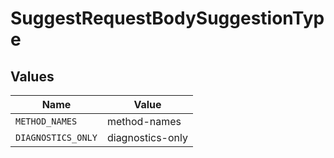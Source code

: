 # SuggestRequestBodySuggestionType


## Values

| Name               | Value              |
| ------------------ | ------------------ |
| `METHOD_NAMES`     | method-names       |
| `DIAGNOSTICS_ONLY` | diagnostics-only   |